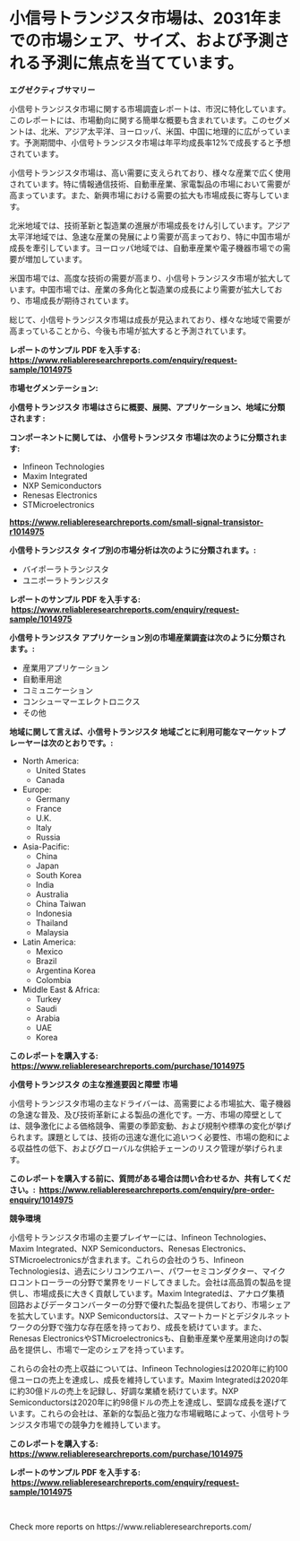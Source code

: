 <p><h1>小信号トランジスタ市場は、2031年までの市場シェア、サイズ、および予測される予測に焦点を当てています。</h1></p><p><strong>エグゼクティブサマリー</strong></p>
<p><p>小信号トランジスタ市場に関する市場調査レポートは、市況に特化しています。このレポートには、市場動向に関する簡単な概要も含まれています。このセグメントは、北米、アジア太平洋、ヨーロッパ、米国、中国に地理的に広がっています。予測期間中、小信号トランジスタ市場は年平均成長率12%で成長すると予想されています。</p><p>小信号トランジスタ市場は、高い需要に支えられており、様々な産業で広く使用されています。特に情報通信技術、自動車産業、家電製品の市場において需要が高まっています。また、新興市場における需要の拡大も市場成長に寄与しています。</p><p>北米地域では、技術革新と製造業の進展が市場成長をけん引しています。アジア太平洋地域では、急速な産業の発展により需要が高まっており、特に中国市場が成長を牽引しています。ヨーロッパ地域では、自動車産業や電子機器市場での需要が増加しています。</p><p>米国市場では、高度な技術の需要が高まり、小信号トランジスタ市場が拡大しています。中国市場では、産業の多角化と製造業の成長により需要が拡大しており、市場成長が期待されています。</p><p>総じて、小信号トランジスタ市場は成長が見込まれており、様々な地域で需要が高まっていることから、今後も市場が拡大すると予測されています。</p></p>
<p><strong>レポートのサンプル PDF を入手する: <a href="https://www.reliableresearchreports.com/enquiry/request-sample/1014975">https://www.reliableresearchreports.com/enquiry/request-sample/1014975</a></strong></p>
<p><strong>市場セグメンテーション:</strong></p>
<p><strong> 小信号トランジスタ 市場はさらに概要、展開、アプリケーション、地域に分類されます :</strong></p>
<p><strong>コンポーネントに関しては、 小信号トランジスタ 市場は次のように分類されます: &nbsp;</strong></p>
<p><ul><li>Infineon Technologies</li><li>Maxim Integrated</li><li>NXP Semiconductors</li><li>Renesas Electronics</li><li>STMicroelectronics</li></ul></p>
<p><strong><a href="https://www.reliableresearchreports.com/small-signal-transistor-r1014975">https://www.reliableresearchreports.com/small-signal-transistor-r1014975</a></strong></p>
<p><strong> 小信号トランジスタ タイプ別の市場分析は次のように分類されます。:</strong></p>
<p><ul><li>バイポーラトランジスタ</li><li>ユニポーラトランジスタ</li></ul></p>
<p><strong>レポートのサンプル PDF を入手する: &nbsp;<a href="https://www.reliableresearchreports.com/enquiry/request-sample/1014975">https://www.reliableresearchreports.com/enquiry/request-sample/1014975</a></strong></p>
<p><strong> 小信号トランジスタ アプリケーション別の市場産業調査は次のように分類されます。:</strong></p>
<p><ul><li>産業用アプリケーション</li><li>自動車用途</li><li>コミュニケーション</li><li>コンシューマーエレクトロニクス</li><li>その他</li></ul></p>
<p><strong>地域に関して言えば、小信号トランジスタ 地域ごとに利用可能なマーケットプレーヤーは次のとおりです。:</strong></p>
<p><ul>
    <li>
        North America:
        <ul>
            <li>United States</li>
            <li>Canada</li>
        </ul>
    </li>
    <li>
        Europe:
        <ul>
            <li>Germany</li>
            <li>France</li>
            <li>U.K.</li>
            <li>Italy</li>
            <li>Russia</li>
        </ul>
    </li>
    <li>
        Asia-Pacific:
        <ul>
            <li>China</li>
            <li>Japan</li>
            <li>South Korea</li>
            <li>India</li>
            <li>Australia</li>
            <li>China Taiwan</li>
            <li>Indonesia</li>
            <li>Thailand</li>
            <li>Malaysia</li>
        </ul>
    </li>
    <li>
        Latin America:
        <ul>
            <li>Mexico</li>
            <li>Brazil</li>
            <li>Argentina Korea</li>
            <li>Colombia</li>
        </ul>
    </li>
    <li>
        Middle East & Africa:
        <ul>
            <li>Turkey</li>
            <li>Saudi</li>
            <li>Arabia</li>
            <li>UAE</li>
            <li>Korea</li>
        </ul>
    </li>
    </ul></p>
<p><strong>このレポートを購入する: &nbsp;<a href="https://www.reliableresearchreports.com/purchase/1014975">https://www.reliableresearchreports.com/purchase/1014975</a></strong></p>
<p><strong>小信号トランジスタ の主な推進要因と障壁 市場</strong></p>
<p><p>小信号トランジスタ市場の主なドライバーは、高需要による市場拡大、電子機器の急速な普及、及び技術革新による製品の進化です。一方、市場の障壁としては、競争激化による価格競争、需要の季節変動、および規制や標準の変化が挙げられます。課題としては、技術の迅速な進化に追いつく必要性、市場の飽和による収益性の低下、およびグローバルな供給チェーンのリスク管理が挙げられます。</p></p>
<p><strong>このレポートを購入する前に、質問がある場合は問い合わせるか、共有してください。:&nbsp; <a href="https://www.reliableresearchreports.com/enquiry/pre-order-enquiry/1014975">https://www.reliableresearchreports.com/enquiry/pre-order-enquiry/1014975</a></strong></p>
<p><strong>競争環境</strong></p>
<p><p>小信号トランジスタ市場の主要プレイヤーには、Infineon Technologies、Maxim Integrated、NXP Semiconductors、Renesas Electronics、STMicroelectronicsが含まれます。これらの会社のうち、Infineon Technologiesは、過去にシリコンウエハー、パワーセミコンダクター、マイクロコントローラーの分野で業界をリードしてきました。会社は高品質の製品を提供し、市場成長に大きく貢献しています。Maxim Integratedは、アナログ集積回路およびデータコンバーターの分野で優れた製品を提供しており、市場シェアを拡大しています。NXP Semiconductorsは、スマートカードとデジタルネットワークの分野で強力な存在感を持っており、成長を続けています。また、Renesas ElectronicsやSTMicroelectronicsも、自動車産業や産業用途向けの製品を提供し、市場で一定のシェアを持っています。</p><p>これらの会社の売上収益については、Infineon Technologiesは2020年に約100億ユーロの売上を達成し、成長を維持しています。Maxim Integratedは2020年に約30億ドルの売上を記録し、好調な業績を続けています。NXP Semiconductorsは2020年に約98億ドルの売上を達成し、堅調な成長を遂げています。これらの会社は、革新的な製品と強力な市場戦略によって、小信号トランジスタ市場での競争力を維持しています。</p></p>
<p><strong>このレポートを購入する: &nbsp; <a href="https://www.reliableresearchreports.com/purchase/1014975">https://www.reliableresearchreports.com/purchase/1014975</a></strong></p>
<p><strong>レポートのサンプル PDF を入手する: &nbsp;<a href="https://www.reliableresearchreports.com/enquiry/request-sample/1014975">https://www.reliableresearchreports.com/enquiry/request-sample/1014975</a></strong><strong></strong></p>
<p>&nbsp;</p>
<p>Check more reports on https://www.reliableresearchreports.com/</p>